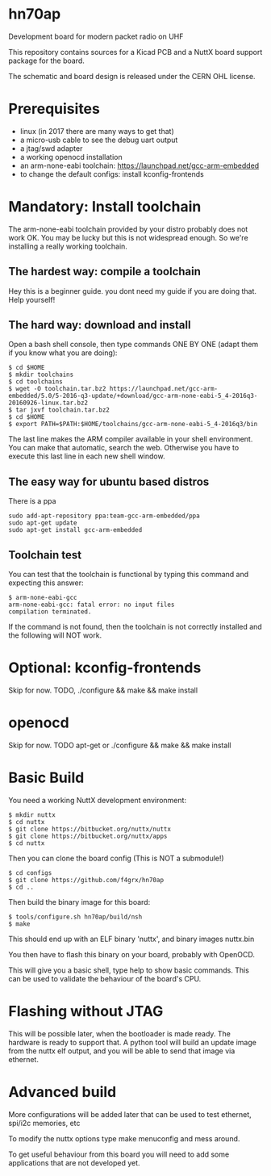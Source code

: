 # hn70ap
Development board for modern packet radio on UHF

This repository contains sources for a Kicad PCB and a NuttX board support package for the board.

The schematic and board design is released under the CERN OHL license.

Prerequisites
=============
 * linux (in 2017 there are many ways to get that)
 * a micro-usb cable to see the debug uart output
 * a jtag/swd adapter
 * a working openocd installation
 * an arm-none-eabi toolchain: https://launchpad.net/gcc-arm-embedded
 * to change the default configs: install kconfig-frontends
 
Mandatory: Install toolchain
============================
The arm-none-eabi toolchain provided by your distro probably does not work OK. You may be lucky but this is not widespread enough. So we're installing a really working toolchain.

The hardest way: compile a toolchain
------------------------------------
Hey this is a beginner guide. you dont need my guide if you are doing that. Help yourself!

The hard way: download and install
----------------------------------

Open a bash shell console, then type commands ONE BY ONE (adapt them if you know what you are doing):
```
$ cd $HOME
$ mkdir toolchains
$ cd toolchains
$ wget -O toolchain.tar.bz2 https://launchpad.net/gcc-arm-embedded/5.0/5-2016-q3-update/+download/gcc-arm-none-eabi-5_4-2016q3-20160926-linux.tar.bz2
$ tar jxvf toolchain.tar.bz2
$ cd $HOME
$ export PATH=$PATH:$HOME/toolchains/gcc-arm-none-eabi-5_4-2016q3/bin
```
The last line makes the ARM compiler available in your shell environment. You can make that automatic, search the web. Otherwise you have to execute this last line in each new shell window.

The easy way for ubuntu based distros
-------------------------------------

There is a ppa
```
sudo add-apt-repository ppa:team-gcc-arm-embedded/ppa
sudo apt-get update
sudo apt-get install gcc-arm-embedded
```

Toolchain test
--------------

You can test that the toolchain is functional by typing this command and expecting this answer:
```
$ arm-none-eabi-gcc
arm-none-eabi-gcc: fatal error: no input files
compilation terminated.
```

If the command is not found, then the toolchain is not correctly installed and the following will NOT work.

Optional: kconfig-frontends
===========================
Skip for now. TODO, ./configure && make && make install

openocd
=======
Skip for now. TODO apt-get or ./configure && make && make install

Basic Build
===========
You need a working NuttX development environment:

```
$ mkdir nuttx
$ cd nuttx
$ git clone https://bitbucket.org/nuttx/nuttx
$ git clone https://bitbucket.org/nuttx/apps
$ cd nuttx
```
Then you can clone the board config (This is NOT a submodule!)
```
$ cd configs
$ git clone https://github.com/f4grx/hn70ap
$ cd ..
```
Then build the binary image for this board:
```
$ tools/configure.sh hn70ap/build/nsh
$ make
```
This should end up with an ELF binary 'nuttx', and binary images nuttx.bin

You then have to flash this binary on your board, probably with OpenOCD.

This will give you a basic shell, type help to show basic commands. This can be used to validate the behaviour of the board's CPU.

Flashing without JTAG
=====================

This will be possible later, when the bootloader is made ready. The hardware is ready to support that.
A python tool will build an update image from the nuttx elf output, and you will be able to send that image via ethernet.

Advanced build
==============
More configurations will be added later that can be used to test ethernet, spi/i2c memories, etc

To modify the nuttx options type make menuconfig and mess around.

To get useful behaviour from this board you will need to add some applications that are not developed yet.
